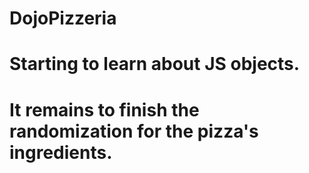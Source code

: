 # DojoPizzeria
# Starting to learn about JS objects.
# It remains to finish the randomization for the pizza's ingredients.
